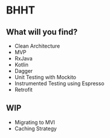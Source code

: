 # BHHT

## What will you find?
* Clean Architecture
* MVP
* RxJava
* Kotlin
* Dagger
* Unit Testing with Mockito
* Instrumented Testing using Espresso
* Retrofit

## WIP
* Migrating to MVI
* Caching Strategy
